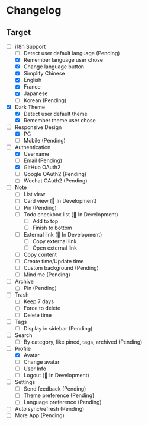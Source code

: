 # Changelog

## Target

- [ ] i18n Support
  - [ ] Detect user default language (Pending)
  - [x] Remember language user chose
  - [x] Change language button
  - [x] Simplify Chinese
  - [x] English
  - [x] France
  - [x] Japanese
  - [ ] Korean (Pending)
- [x] Dark Theme
  - [x] Detect user default theme
  - [x] Remember theme user chose
- [ ] Responsive Design
  - [x] PC
  - [ ] Mobile (Pending)
- [ ] Authentication
  - [x] Username
  - [ ] Email (Pending)
  - [x] GitHub OAuth2
  - [ ] Google OAuth2 (Pending)
  - [ ] Wechat OAuth2 (Pending)
- [ ] Note
  - [ ] List view
  - [ ] Card view (🚀 In Development)
  - [ ] Pin (Pending)
  - [ ] Todo checkbox list (🚀 In Development)
    - [ ] Add to top
    - [ ] Finish to bottom
  - [ ] External link (🚀 In Development)
    - [ ] Copy external link
    - [ ] Open external link
  - [ ] Copy content
  - [ ] Create time/Update time
  - [ ] Custom background (Pending)
  - [ ] Mind me (Pending)
- [ ] Archive
  - [ ] Pin (Pending)
- [ ] Trash
  - [ ] Keep 7 days
  - [ ] Force to delete
  - [ ] Delete time
- [ ] Tags
  - [ ] Display in sidebar (Pending)
- [ ] Search
  - [ ] By category, like pined, tags, archived (Pending)
- [ ] Profile
  - [x] Avatar
  - [ ] Change avatar
  - [ ] User Info
  - [ ] Logout (🚀 In Development)
- [ ] Settings
  - [ ] Send feedback (Pending)
  - [ ] Theme preference (Pending)
  - [ ] Language preference (Pending)
- [ ] Auto sync/refresh (Pending)
- [ ] More App (Pending)
